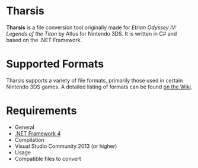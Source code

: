 Tharsis
=======
**Tharsis** is a file conversion tool originally made for _Etrian Odyssey IV: Legends of the Titan_ by Atlus for Nintendo 3DS. It is written in C# and based on the .NET Framework.

Supported Formats
=================
Tharsis supports a variety of file formats, primarily those used in certain Nintendo 3DS games. A detailed listing of formats can be found [on the Wiki](https://github.com/xdanieldzd/Tharsis/wiki/FileFormats).

Requirements
============
* General
 * [.NET Framework 4](http://www.microsoft.com/en-US/download/details.aspx?id=17718)
* Compilation
 * Visual Studio Community 2013 (or higher)
* Usage
 * Compatible files to convert
